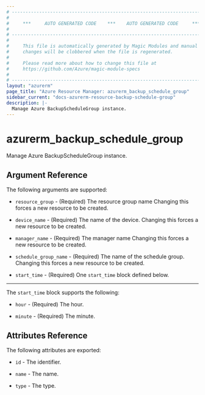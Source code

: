 ```yaml
---
# ----------------------------------------------------------------------------
#
#     ***     AUTO GENERATED CODE    ***    AUTO GENERATED CODE     ***
#
# ----------------------------------------------------------------------------
#
#     This file is automatically generated by Magic Modules and manual
#     changes will be clobbered when the file is regenerated.
#
#     Please read more about how to change this file at
#     https://github.com/Azure/magic-module-specs
#
# ----------------------------------------------------------------------------
layout: "azurerm"
page_title: "Azure Resource Manager: azurerm_backup_schedule_group"
sidebar_current: "docs-azurerm-resource-backup-schedule-group"
description: |-
  Manage Azure BackupScheduleGroup instance.
---
```


# azurerm_backup_schedule_group

Manage Azure BackupScheduleGroup instance.


## Argument Reference

The following arguments are supported:

* `resource_group` - (Required) The resource group name Changing this forces a new resource to be created.

* `device_name` - (Required) The name of the device. Changing this forces a new resource to be created.

* `manager_name` - (Required) The manager name Changing this forces a new resource to be created.

* `schedule_group_name` - (Required) The name of the schedule group. Changing this forces a new resource to be created.

* `start_time` - (Required) One `start_time` block defined below.

---

The `start_time` block supports the following:

* `hour` - (Required) The hour.

* `minute` - (Required) The minute.

## Attributes Reference

The following attributes are exported:

* `id` - The identifier.

* `name` - The name.

* `type` - The type.
